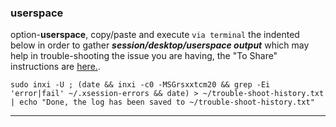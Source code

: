 ### userspace
option-**userspace**, 
copy/paste and execute `via terminal` the indented below in order to gather **_session/desktop/userspace output_** which may help in trouble-shooting the issue you are having, the "To Share" instructions are [here.](https://github.com/two-dogs/the-kennel/blob/master/to-share.md).

`sudo inxi -U ; (date && inxi -c0 -MSGrsxxtcm20 && grep -Ei 'error|fail' ~/.xsession-errors && date) > ~/trouble-shoot-history.txt | echo "Done, the log has been saved to ~/trouble-shoot-history.txt"`
***
